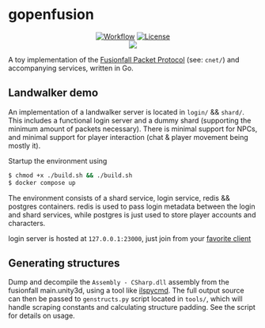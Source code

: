 # gopenfusion

<p align="center">
    <a href="https://github.com/CPunch/gopenfusion/actions/workflows/tests.yaml"><img src="https://github.com/CPunch/gopenfusion/actions/workflows/tests.yaml/badge.svg?branch=main" alt="Workflow"></a>
    <a href="https://github.com/CPunch/gopenfusion/blob/main/LICENSE.md"><img src="https://img.shields.io/github/license/CPunch/gopenfusion" alt="License"></a>
    <br>
    <a href="https://asciinema.org/a/625524" target="_blank"><img src="https://asciinema.org/a/625524.svg" /></a>
</p>

A toy implementation of the [Fusionfall Packet Protocol](https://openpunk.com/pages/fusionfall-openfusion/) (see: `cnet/`) and accompanying services, written in Go.

## Landwalker demo

An implementation of a landwalker server is located in `login/` && `shard/`. This includes a functional login server and a dummy shard (supporting the minimum amount of packets necessary). There is minimal support for NPCs, and minimal support for player interaction (chat & player movement being mostly it).

Startup the environment using

```sh
$ chmod +x ./build.sh && ./build.sh
$ docker compose up
```

The environment consists of a shard service, login service, redis && postgres containers. redis is used to pass login metadata between the login and shard services, while postgres is just used to store player accounts and characters.

login server is hosted at `127.0.0.1:23000`, just join from your [favorite client](https://github.com/OpenFusionProject/OpenFusion/releases/latest)

## Generating structures

Dump and decompile the `Assembly - CSharp.dll` assembly from the fusionfall main.unity3d, using a tool like [ilspycmd](https://www.nuget.org/packages/ilspycmd/). The full output source can then be passed to `genstructs.py` script located in `tools/`, which will handle scraping constants and calculating structure padding. See the script for details on usage.
